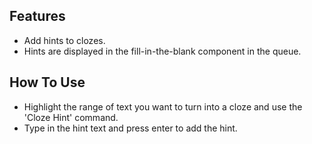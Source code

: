 ## Features

- Add hints to clozes.
- Hints are displayed in the fill-in-the-blank component in the queue.

## How To Use

- Highlight the range of text you want to turn into a cloze and use the 'Cloze Hint' command.
- Type in the hint text and press enter to add the hint.
